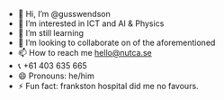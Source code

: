 - 👋 Hi, I’m @gusswendson
- 👀 I’m interested in ICT and AI & Physics
- 🌱 I’m still learning
- 💞️ I’m looking to collaborate on of the aforementioned
- 📫 How to reach me hello@nutca.se
- 📞 +61 403 635 665
- 😄 Pronouns: he/him
- ⚡ Fun fact: frankston hospital did me no favours.

<!---
gusswendson/gusswendson is a ✨ special ✨ repository because its `README.md` (this file) appears on your GitHub profile.
You can click the Preview link to take a look at your changes.
--->
